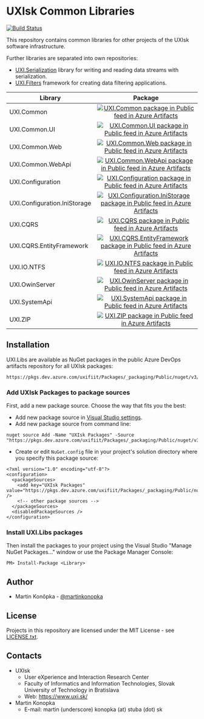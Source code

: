 # UXIsk Common Libraries

[![Build Status](https://dev.azure.com/uxifiit/Libs/_apis/build/status/uxifiit.UXI.Libs?branchName=master)](https://dev.azure.com/uxifiit/Libs/_build/latest?definitionId=3&branchName=master)

This repository contains common libraries for other projects of the UXIsk software infrastructure. 

Further libraries are separated into own repositories:
* [UXI.Serialization](https://github.com/uxifiit/UXI.Serialization) library for writing and reading data streams with serialization.
* [UXI.Filters](https://github.com/uxifiit/Filters) framework for creating data filtering applications.

|Library |Package|
|--------|:-----:|
|UXI.Common|[![UXI.Common package in Public feed in Azure Artifacts](https://feeds.dev.azure.com/uxifiit/905a1e2c-1aff-45b3-bc72-dba43be0a133/_apis/public/Packaging/Feeds/990007cf-a847-406c-9fa5-dec22ee2ccdc/Packages/9ec59510-8c46-4420-8a36-d27c44fe73b6/Badge)](https://dev.azure.com/uxifiit/Packages/_packaging?_a=package&feed=990007cf-a847-406c-9fa5-dec22ee2ccdc&package=9ec59510-8c46-4420-8a36-d27c44fe73b6&preferRelease=true)|
|UXI.Common.UI|[![UXI.Common.UI package in Public feed in Azure Artifacts](https://feeds.dev.azure.com/uxifiit/905a1e2c-1aff-45b3-bc72-dba43be0a133/_apis/public/Packaging/Feeds/990007cf-a847-406c-9fa5-dec22ee2ccdc/Packages/1f378e3c-d7ba-42cd-9847-cf09e839785b/Badge)](https://dev.azure.com/uxifiit/Packages/_packaging?_a=package&feed=990007cf-a847-406c-9fa5-dec22ee2ccdc&package=1f378e3c-d7ba-42cd-9847-cf09e839785b&preferRelease=true)|
|UXI.Common.Web|[![UXI.Common.Web package in Public feed in Azure Artifacts](https://feeds.dev.azure.com/uxifiit/905a1e2c-1aff-45b3-bc72-dba43be0a133/_apis/public/Packaging/Feeds/990007cf-a847-406c-9fa5-dec22ee2ccdc/Packages/16ec9c91-ca17-48ed-9a9e-a1b7faabb8e3/Badge)](https://dev.azure.com/uxifiit/Packages/_packaging?_a=package&feed=990007cf-a847-406c-9fa5-dec22ee2ccdc&package=16ec9c91-ca17-48ed-9a9e-a1b7faabb8e3&preferRelease=true)|
|UXI.Common.WebApi|[![UXI.Common.WebApi package in Public feed in Azure Artifacts](https://feeds.dev.azure.com/uxifiit/905a1e2c-1aff-45b3-bc72-dba43be0a133/_apis/public/Packaging/Feeds/990007cf-a847-406c-9fa5-dec22ee2ccdc/Packages/3b13d95e-a0e0-412a-8703-03c6d6c92f3e/Badge)](https://dev.azure.com/uxifiit/Packages/_packaging?_a=package&feed=990007cf-a847-406c-9fa5-dec22ee2ccdc&package=3b13d95e-a0e0-412a-8703-03c6d6c92f3e&preferRelease=true)|
|UXI.Configuration|[![UXI.Configuration package in Public feed in Azure Artifacts](https://feeds.dev.azure.com/uxifiit/905a1e2c-1aff-45b3-bc72-dba43be0a133/_apis/public/Packaging/Feeds/990007cf-a847-406c-9fa5-dec22ee2ccdc/Packages/7af06a22-1b00-4d4b-b132-12160f96a78e/Badge)](https://dev.azure.com/uxifiit/Packages/_packaging?_a=package&feed=990007cf-a847-406c-9fa5-dec22ee2ccdc&package=7af06a22-1b00-4d4b-b132-12160f96a78e&preferRelease=true)|
|UXI.Configuration.IniStorage|[![UXI.Configuration.IniStorage package in Public feed in Azure Artifacts](https://feeds.dev.azure.com/uxifiit/905a1e2c-1aff-45b3-bc72-dba43be0a133/_apis/public/Packaging/Feeds/990007cf-a847-406c-9fa5-dec22ee2ccdc/Packages/b03c825f-663c-4b7c-b6f5-497f7da65619/Badge)](https://dev.azure.com/uxifiit/Packages/_packaging?_a=package&feed=990007cf-a847-406c-9fa5-dec22ee2ccdc&package=b03c825f-663c-4b7c-b6f5-497f7da65619&preferRelease=true)|
|UXI.CQRS|[![UXI.CQRS package in Public feed in Azure Artifacts](https://feeds.dev.azure.com/uxifiit/905a1e2c-1aff-45b3-bc72-dba43be0a133/_apis/public/Packaging/Feeds/990007cf-a847-406c-9fa5-dec22ee2ccdc/Packages/bf55e17f-9770-4d23-8b33-9734ab7ab4c4/Badge)](https://dev.azure.com/uxifiit/Packages/_packaging?_a=package&feed=990007cf-a847-406c-9fa5-dec22ee2ccdc&package=bf55e17f-9770-4d23-8b33-9734ab7ab4c4&preferRelease=true)|
|UXI.CQRS.EntityFramework|[![UXI.CQRS.EntityFramework package in Public feed in Azure Artifacts](https://feeds.dev.azure.com/uxifiit/905a1e2c-1aff-45b3-bc72-dba43be0a133/_apis/public/Packaging/Feeds/990007cf-a847-406c-9fa5-dec22ee2ccdc/Packages/c51d1f17-f67d-44a8-a6fd-7215de0237ac/Badge)](https://dev.azure.com/uxifiit/Packages/_packaging?_a=package&feed=990007cf-a847-406c-9fa5-dec22ee2ccdc&package=c51d1f17-f67d-44a8-a6fd-7215de0237ac&preferRelease=true)|
|UXI.IO.NTFS|[![UXI.IO.NTFS package in Public feed in Azure Artifacts](https://feeds.dev.azure.com/uxifiit/905a1e2c-1aff-45b3-bc72-dba43be0a133/_apis/public/Packaging/Feeds/990007cf-a847-406c-9fa5-dec22ee2ccdc/Packages/f0aa27b7-765a-43cb-ba45-557e3b33564f/Badge)](https://dev.azure.com/uxifiit/Packages/_packaging?_a=package&feed=990007cf-a847-406c-9fa5-dec22ee2ccdc&package=f0aa27b7-765a-43cb-ba45-557e3b33564f&preferRelease=true)|
|UXI.OwinServer|[![UXI.OwinServer package in Public feed in Azure Artifacts](https://feeds.dev.azure.com/uxifiit/905a1e2c-1aff-45b3-bc72-dba43be0a133/_apis/public/Packaging/Feeds/990007cf-a847-406c-9fa5-dec22ee2ccdc/Packages/b51942f4-3aef-45dc-858c-03854916739f/Badge)](https://dev.azure.com/uxifiit/Packages/_packaging?_a=package&feed=990007cf-a847-406c-9fa5-dec22ee2ccdc&package=b51942f4-3aef-45dc-858c-03854916739f&preferRelease=true)|
|UXI.SystemApi|[![UXI.SystemApi package in Public feed in Azure Artifacts](https://feeds.dev.azure.com/uxifiit/905a1e2c-1aff-45b3-bc72-dba43be0a133/_apis/public/Packaging/Feeds/990007cf-a847-406c-9fa5-dec22ee2ccdc/Packages/1cf7baa0-1b92-464c-9dff-5a34b1c1ac7f/Badge)](https://dev.azure.com/uxifiit/Packages/_packaging?_a=package&feed=990007cf-a847-406c-9fa5-dec22ee2ccdc&package=1cf7baa0-1b92-464c-9dff-5a34b1c1ac7f&preferRelease=true)|
|UXI.ZIP|[![UXI.ZIP package in Public feed in Azure Artifacts](https://feeds.dev.azure.com/uxifiit/905a1e2c-1aff-45b3-bc72-dba43be0a133/_apis/public/Packaging/Feeds/990007cf-a847-406c-9fa5-dec22ee2ccdc/Packages/fcfee85c-6bd4-4443-8f52-940508eefb45/Badge)](https://dev.azure.com/uxifiit/Packages/_packaging?_a=package&feed=990007cf-a847-406c-9fa5-dec22ee2ccdc&package=fcfee85c-6bd4-4443-8f52-940508eefb45&preferRelease=true)|

## Installation

UXI.Libs are available as NuGet packages in the public Azure DevOps artifacts repository for all UXIsk packages:
```
https://pkgs.dev.azure.com/uxifiit/Packages/_packaging/Public/nuget/v3/index.json
```

### Add UXIsk Packages to package sources
First, add a new package source. Choose the way that fits you the best:
* Add new package source in [Visual Studio settings](https://docs.microsoft.com/en-us/azure/devops/artifacts/nuget/consume?view=azure-devops).
* Add new package source from command line:
```
nuget source Add -Name "UXIsk Packages" -Source "https://pkgs.dev.azure.com/uxifiit/Packages/_packaging/Public/nuget/v3/index.json"
```
* Create or edit `NuGet.config` file in your project's solution directory where you specify this package source:
```
<?xml version="1.0" encoding="utf-8"?>
<configuration>
  <packageSources>
    <add key="UXIsk Packages" value="https://pkgs.dev.azure.com/uxifiit/Packages/_packaging/Public/nuget/v3/index.json" />
    <!-- other package sources -->
  </packageSources>
  <disabledPackageSources />
</configuration>
```

### Install UXI.Libs packages

Then install the packages to your project using the Visual Studio "Manage NuGet Packages..." window or use the Package Manager Console:
```
PM> Install-Package <Library>
```


## Author

* Martin Konôpka - [@martinkonopka](https://github.com/martinkonopka)


## License

Projects in this repository are licensed under the MIT License - see [LICENSE.txt](LICENSE.txt).


## Contacts

* UXIsk
  * User eXperience and Interaction Research Center
  * Faculty of Informatics and Information Technologies, Slovak University of Technology in Bratislava
  * Web: https://www.uxi.sk/
* Martin Konopka
  * E-mail: martin (underscore) konopka (at) stuba (dot) sk
